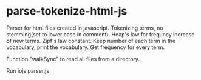 # parse-tokenize-html-js

Parser for html files created in javascript.
Tokenizing terms, no stemming(set to lower case in comment).
Heap's law for frequncy increase of new terms.
Zipf's law constant.
Keep number of each term in the vocabulary, print the vocabulary.
Get frequency for every term.

Function "walkSync" to read all files from a directory.

Run
  iojs parser.js
  

